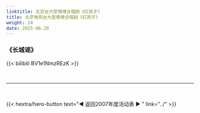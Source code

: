 ```yaml
---
linktitle: 北京台大型情境合唱剧《红孩子》
title: 北京电视台大型情境合唱剧《红孩子》
weight: 24
date: 2025-06-20
---
```


### 《长城谣》

{{< bilibili BV1e1NmzREzK >}}


<br>
<hr>
<br>

{{< hextra/hero-button text="◀ 返回2007年度活动表 ▶ " link="../" >}}